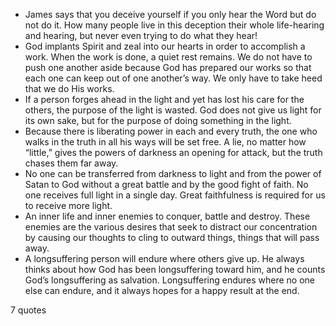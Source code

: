  - James says that you deceive yourself if you only hear the Word but do not do it. How many people live in this deception their whole life-hearing and hearing, but never even trying to do what they hear!
 - God implants Spirit and zeal into our hearts in order to accomplish a work. When the work is done, a quiet rest remains. We do not have to push one another aside because God has prepared our works so that each one can keep out of one another’s way. We only have to take heed that we do His works.
 - If a person forges ahead in the light and yet has lost his care for the others, the purpose of the light is wasted. God does not give us light for its own sake, but for the purpose of doing something in the light.
 - Because there is liberating power in each and every truth, the one who walks in the truth in all his ways will be set free. A lie, no matter how “little,” gives the powers of darkness an opening for attack, but the truth chases them far away.
 - No one can be transferred from darkness to light and from the power of Satan to God without a great battle and by the good fight of faith. No one receives full light in a single day. Great faithfulness is required for us to receive more light.
 - An inner life and inner enemies to conquer, battle and destroy. These enemies are the various desires that seek to distract our concentration by causing our thoughts to cling to outward things, things that will pass away.
 - A longsuffering person will endure where others give up. He always thinks about how God has been longsuffering toward him, and he counts God’s longsuffering as salvation. Longsuffering endures where no one else can endure, and it always hopes for a happy result at the end.

7 quotes